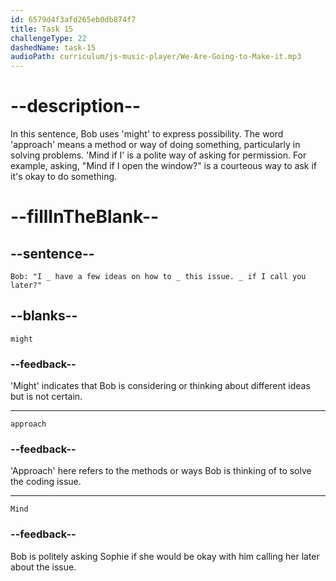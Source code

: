 ```yaml
---
id: 6579d4f3afd265eb0db874f7
title: Task 15
challengeType: 22
dashedName: task-15
audioPath: curriculum/js-music-player/We-Are-Going-to-Make-it.mp3
---
```


<!--
AUDIO REFERENCE: 
Bob: "I _ have a few ideas on how to _ this issue. _ if I call you later?"
-->

# --description--

In this sentence, Bob uses 'might' to express possibility. The word 'approach' means a method or way of doing something, particularly in solving problems. 'Mind if I' is a polite way of asking for permission. For example, asking, "Mind if I open the window?" is a courteous way to ask if it's okay to do something.

# --fillInTheBlank--

## --sentence--

`Bob: "I _ have a few ideas on how to _ this issue. _ if I call you later?"`

## --blanks--

`might`

### --feedback--

'Might' indicates that Bob is considering or thinking about different ideas but is not certain.

---

`approach`

### --feedback--

'Approach' here refers to the methods or ways Bob is thinking of to solve the coding issue.

---

`Mind`

### --feedback--

Bob is politely asking Sophie if she would be okay with him calling her later about the issue.


